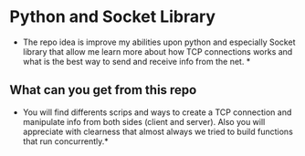 # Python and Socket Library
* The repo idea is improve my abilities upon python and especially Socket library that allow me learn more about how TCP connections works and what is the best way to send and receive info from the net. *
## What can you get from this repo
* You will find differents scrips and ways to create a TCP connection and manipulate info from both sides (client and server). Also you will appreciate with clearness that almost always we tried to build functions that run concurrently.*
